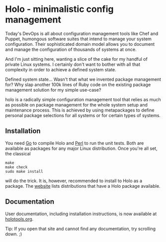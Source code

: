 # Holo - minimalistic config management

Today's DevOps is all about configuration management tools like Chef and
Puppet, humongous software suites that intend to manage your system
configuration. Their sophisticated domain model allows you to document and
manage the configuration of thousands of systems at once.

And I'm just sitting here, wanting a slice of the cake for my handful of
private Linux systems. I certainly don't want to bother with all that
complexity in order to achieve a defined system state.

Defined system state... Wasn't that what we invented package management for?
Why slap another 100k lines of Ruby code on the existing package management
solution for my simple use-case?

holo is a radically simple configuration management tool that relies as much as
possible on package management for the whole system setup and maintenance
process. This is achieved by using metapackages to define personal package
selections for all systems or for certain types of systems.

## Installation

You need [Go](https://golang.org) to compile Holo and [Perl](https://perl.org)
to run the unit tests. Both are available as packages for any major Linux
distribution. Once you're all set, the classical

```
make
make check
sudo make install
```

will do the trick. It is, however, recommended to install to Holo as a package.
The [website](http://holotools.org) lists distributions that have a Holo
package available.

## Documentation

User documentation, including installation instructions, is now available at
[holotools.org](http://holotools.org).

Tip: If you open that site and cannot find any documentation, try scrolling down. ;)
